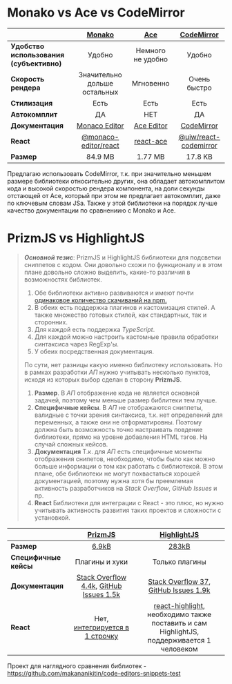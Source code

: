 # **Monako** vs **Ace** vs **CodeMirror**

|                                          |           [Monako](https://www.npmjs.com/package/monaco-editor)            |    [Ace](https://www.npmjs.com/package/react-ace)    |   [CodeMirror](https://www.npmjs.com/package/codemirror?activeTab=readme)    |
| :--------------------------------------- | :------------------------------------------------------------------------: | :--------------------------------------------------: | :--------------------------------------------------------------------------: |
| **Удобство использования (субъективно)** |                                   Удобно                                   |                  Немного не удобно                   |                                    Удобно                                    |
| **Скорость рендера**                     |                        Значительно дольше остальных                        |                      Мгновенно                       |                                 Очень быстро                                 |
| **Стилизация**                           |                                    Есть                                    |                         Есть                         |                                     Есть                                     |
| **Автокомплит**                          |                                     ДА                                     |                         НЕТ                          |                                      ДА                                      |
| **Документация**                         |        [Monaco Editor](https://microsoft.github.io/monaco-editor/)         |           [Ace Editor](https://ace.c9.io/)           |                [CodeMirror](https://codemirror.net/examples/)                |
| **React**                                | [@monaco-editor/react](https://www.npmjs.com/package/@monaco-editor/react) | [react-ace](https://www.npmjs.com/package/react-ace) | [@uiw/react-codemirror](https://www.npmjs.com/package/@uiw/react-codemirror) |
| **Размер**                               |                                  84.9 MB                                   |                       1.77 MB                        |                                   17.8 KB                                    |

Предлагаю использовать CodeMirror, т.к. при значительно меньшем размере библиотеки относительно других, она обладает автокомплитом кода и высокой скоростью рендера компонента, на доли секунды отстающей от Ace, который при этом не предлагает автокомплит, даже по ключевым словам JSа. Также у этой библиотеки на порядок лучше качество документации по сравнениию с Monako и Ace.

# **PrizmJS** vs **HighlightJS**

> **_Основной тезис_**: PrizmJS и HighlightJS библиотеки для
> подсветки сниппетов с кодом. Они довольно схожи по функционалу и
> в этом плане довольно сложно выделить, какие-то различия в возможностях библиотек.
>
> 1. Обе библиотеки активно развиваются и имеют почти [одинаковое количество скачиваний на npm.](https://npmtrends.com/highlight.js-vs-prismjs)
> 2. В обеих есть поддержка плагинов и кастомизация стилей. А также
>    множество готовых стилей, как стандартных, так и сторонних.
> 3. Для каждой есть поддержка _TypeScript_.
> 4. Для каждой можно настроить кастомные правила обработки синтаксиса чарез RegExp'ы.
> 5. У обеих посредственная документация.
>
> По сути, нет разницы какую именно библиотеку использовать. Но
> в рамках разработки _АП_ нужно учитывать несколько
> пунктов, исходя из которых выбор сделан в сторону **PrizmJS**.
>
> 1. **Размер**. В _АП_ отображение кода не является основной задачей,
>    поэтому чем меньше размер библитеки тем лучше.
> 2. **Специфичные кейсы**. В _АП_ не отображаются сниппеты,
>    валидные с точки зрения синтаксиса, т.к. нет определений для переменных, а также
>    они не отформатировны. Поэтому должна быть возможность точно настраивать повдение библиотеки,
>    прямо на уровне добавления HTML тэгов. На случай
>    сложных кейсов.
> 3. **Документация** Т.к. для _АП_ есть специфичные моменты отображения
>    снипетов, необходимо, чтобы было как можно больше информации о том как работать с
>    библиотекой. В этом плане, обе библиотеки не могут похвастаться хорошей документацией,
>    поэтому нужна хотя бы преемлемая активность разработчиков на _Stack Overflow_, _GitHub Issues_ и пр.
> 4. **React** Библиотеки для интеграции с React - это плюс, но нужно учитывать активность
>    развития таких проектов и сложности с установкой.

|                       |                                                      [PrizmJS](https://prismjs.com/)                                                      |                                                  [HighlightJS](https://highlightjs.org/)                                                   |
| :-------------------- | :---------------------------------------------------------------------------------------------------------------------------------------: | :----------------------------------------------------------------------------------------------------------------------------------------: |
| **Размер**            |                                         [6.9kB](https://bundlephobia.com/package/prismjs@1.29.0)                                          |                                       [283kB](https://bundlephobia.com/package/highlight.js@11.7.0)                                        |
| **Специфичные кейсы** |                                                              Плагины и хуки                                                               |                                                               Только плагины                                                               |
| **Документация**      | [Stack Overflow 4.4k](https://stackshare.io/stackups/highlightjs-vs-prism), [GitHub Issues 1.5k](https://github.com/PrismJS/prism/issues) |  [Stack Overflow 37](https://stackshare.io/stackups/highlightjs-vs-prism), [GitHub Issues 1.9k](https://github.com/PrismJS/prism/issues)   |
| **React**             |               Нет, [интегрируется в 1 строчку](https://dev.to/amitchauhan/syntax-highlighting-with-prismjs-and-react-1lep)                | [react-highlight](https://www.npmjs.com/package/react-highlight), необходимо также поставить и сам HighlightJS, поддерживается 1 человеком |

Проект для наглядного сравнения библиотек - https://github.com/makananikitin/code-editors-snippets-test
